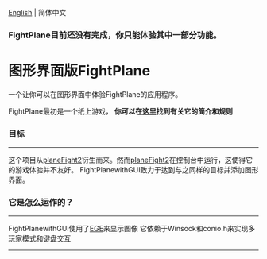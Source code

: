[English](https://github.com/zhr1502/FightPlanewithGUI/blob/main/README.md) | 简体中文 

### FightPlane目前还没有完成，你只能体验其中一部分功能。

# 图形界面版FightPlane
一个让你可以在图形界面中体验FightPlane的应用程序。

FightPlane最初是一个纸上游戏， **你可以在[这里](https://github.com/Zjl37/planeFight2/wiki/Game-Introduction)找到有关它的简介和规则**
### 目标
---
这个项目从[planeFight2](https://github.com/Zjl37/planeFight2)衍生而来。然而[planeFight2](https://github.com/Zjl37/planeFight2)在控制台中运行，这使得它的游戏体验并不友好。
FightPlanewithGUI致力于达到与之同样的目标并添加图形界面。
### 它是怎么运作的？
---
FightPlanewithGUI使用了[EGE](https://github.com/wysaid/xege)来显示图像
它依赖于Winsock和conio.h来实现多玩家模式和键盘交互

---